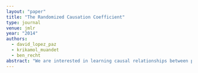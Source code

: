 ```yaml
---
layout: "paper"
title: "The Randomized Causation Coefficient"
type: journal
venue: jmlr
year: "2014"
authors:
  - david_lopez_paz
  - krikamol_muandet
  - ben_recht
abstract: "We are interested in learning causal relationships between pairs of random variables, purely from observational data. To effectively address this task, the state-of-the-art relies on strong assumptions on the mechanisms mapping causes to effects, such as invertibility or the existence of additive noise, which only hold in limited situations. On the contrary, this short paper proposes to learn how to perform causal inference directly from data, without the need of feature engineering. In particular, we pose causality as a kernel mean embedding classification problem, where inputs are samples from arbitrary probability distributions on pairs of random variables, and labels are types of causal relationships. We validate the performance of our method on synthetic and real-world data against the state-of-the-art. Moreover, we submitted our algorithm to the ChaLearn's "Fast Causation Coefficient Challenge" competition, with which we won the fastest code prize and ranked third in the overall leaderboard."
---
```

